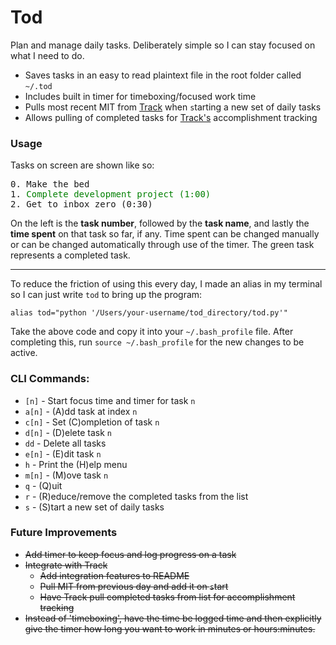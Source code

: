 # Tod

Plan and manage daily tasks. Deliberately simple so I can stay focused on what I need to do. 
 
* Saves tasks in an easy to read plaintext file in the root folder called `~/.tod`
* Includes built in timer for timeboxing/focused work time 
* Pulls most recent MIT from [Track](https://github.com/milofultz/track) when `s`tarting a new set of daily tasks
* Allows pulling of completed tasks for [Track's](https://github.com/milofultz/track) accomplishment tracking  


### Usage

Tasks on screen are shown like so:

<pre>
0. Make the bed
1. <font style="color: green;">Complete development project (1:00)</font>
2. Get to inbox zero (0:30)
</pre>

On the left is the **task number**, followed by the **task name**, and lastly the **time spent** on that task so far, if any. Time spent can be changed manually or can be changed automatically through use of the timer. The green task represents a completed task.

---

To reduce the friction of using this every day, I made an alias in my terminal so I can just write `tod` to bring up the program:

`alias tod="python '/Users/your-username/tod_directory/tod.py'"`

Take the above code and copy it into your `~/.bash_profile` file. After completing this, run `source ~/.bash_profile` for the new changes to be active.


### CLI Commands:

* `[n]` - Start focus time and timer for task `n`
* `a[n]` - (A)dd task at index `n`
* `c[n]` - Set (C)ompletion of task `n`
* `d[n]` - (D)elete task `n`
* `dd` - Delete all tasks
* `e[n]` - (E)dit task `n`
* `h` - Print the (H)elp menu
* `m[n]` - (M)ove task `n`
* `q` - (Q)uit
* `r` - (R)educe/remove the completed tasks from the list
* `s` - (S)tart a new set of daily tasks


### Future Improvements

* ~~Add timer to keep focus and log progress on a task~~
* ~~Integrate with Track~~
	* ~~Add integration features to README~~
	* ~~Pull MIT from previous day and add it on `s`tart~~
	* ~~Have Track pull completed tasks from list for accomplishment tracking~~
* ~~Instead of 'timeboxing', have the time be logged time and then explicitly give the timer how long you want to work in minutes or hours:minutes.~~
